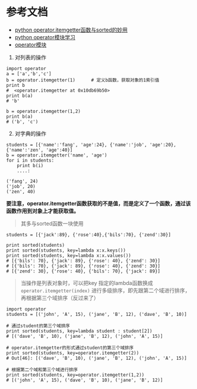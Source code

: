 
# 参考文档
- [python operator.itemgetter函数与sorted的妙用](http://beginman.cn/python/2015/05/18/python-operator-sorted/)
- [python operator模块学习](http://www.jianshu.com/p/1a3a2ae01c06)
- [operator模块](http://xukaizijian.blog.163.com/blog/static/17043311920111226118480/)

1. 对列表的操作

```
import operator
a = ['a','b','c']
b = operator.itemgetter(1)      # 定义b函数，获取对象的1索引值
print b 
#  <operator.itemgetter at 0x10db69b50>
print b(a) 
# 'b'

b = operator.itemgetter(1,2)
print b(a) 
# ('b', 'c')
```

2. 对字典的操作

```
students = [{'name':'fang', 'age':24}, {'name':'job', 'age':20}, {'name':'zen', 'age':40}]
b = operator.itemgetter('name', 'age')
for i in students:
    print b(i)
    ....:     

('fang', 24)
('job', 20)
('zen', 40)
```
**要注意，operator.itemgetter函数获取的不是值，而是定义了一个函数，通过该函数作用到对象上才能获取值。**
> 其多与sorted函数一块使用

```
students = [{'jack':89}, {'rose':40},{'bils':70}, {'zend':30}]

print sorted(students)
print sorted(students, key=lambda x:x.keys())
print sorted(students, key=lambda x:x.values())
# [{'bils': 70}, {'jack': 89}, {'rose': 40}, {'zend': 30}]
# [{'bils': 70}, {'jack': 89}, {'rose': 40}, {'zend': 30}]
# [{'zend': 30}, {'rose': 40}, {'bils': 70}, {'jack': 89}]
```
> 当操作是列表对象时，可以把key 指定的lambda函数换成 `operator.itemgetter(index)`
> 进行多级排序，即先跟第二个域进行排序，再根据第三个域排序（反过来了） 

```
import operator
students = [('john', 'A', 15), ('jane', 'B', 12), ('dave', 'B', 10)]

# 通过student的第三个域排序
print sorted(students, key=lambda student : student[2])
# [('dave', 'B', 10), ('jane', 'B', 12), ('john', 'A', 15)]

# operator.itemgetter的形式通过student的第三个域排序
print sorted(students, key=operator.itemgetter(2))
# Out[46]: [('dave', 'B', 10), ('jane', 'B', 12), ('john', 'A', 15)]

# 根据第二个域和第三个域进行排序
print sorted(students, key=operator.itemgetter(1,2))
# [('john', 'A', 15), ('dave', 'B', 10), ('jane', 'B', 12)]
```

